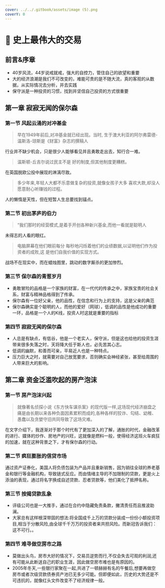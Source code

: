 ```yaml
---
cover: ../../.gitbook/assets/image (5).png
coverY: 0
---
```


# 🏹 史上最伟大的交易

## 前言&序章

* 40岁风流，44岁说戒就戒，强大的自控力，管住自己的欲望和重要
* 大的经济浪潮是我们不可改变的，难能可贵的是不随大流，真的客观的从数据，从实际情况去分析，并去实践
* 保守派是一种投资的习惯，找到并坚信自己投资的方式很重要

## 第一章 寂寂无闻的保尔森

### 第一节 风起云涌的对冲基金

> 早在1949年前后,对冲基金就已经出现。当时, 生于澳大利亚的阿尔弗雷德-温斯洛-琼斯是《财富》杂志的撰稿人

行业并不缺少机会，只是很少人能够看见并且勇敢走出去，知行合一难。

> 温斯顿-丘吉尔说过民主不是 好的制度,但其他制度更糟糕。

在英国脱欧公投中展现的淋漓尽致。

> 多少年来,年轻人大都不乐意做复杂的投资,就像女孩子大多 喜欢大款,却没人愿意耐心听赚钱的过程。

人的懒惰是天性，但在短暂人生总要找到锚点。

### 第二节 初出茅庐的伯力

> “我们那时的经营模式,是着手开创各种新兴基金,而他一看就是聪明人

未得志的人看的眼红。

> 电脑屏幕在他们眼前每分 每秒地闪烁着他们的业绩数据,以证明他们作为投资者的成败,这 是他们自我价值的实现方式。

战场不在现实中，而在蜡烛图里，跳动的数字厮杀的更加惨烈。

### 第三节 保尔森的青葱岁月

* 勇敢冒险的品格是一个家族的财富，在一代代的传承之中，家族宝贵的社会关系，财富与精神品格得到了传承。
* 保尔森有一位好父亲，他的品性，在信念和行为上的支持，这是父亲的典范
* 保尔森确实是个聪明的人，而他的爱好（网球），低调的品性是他成功的重要一环，品格是一个人的K线，投资人时这就是重要的指标

### 第四节 寂寂无闻的保尔森

* 人总是有缺点，有低谷，他是一个老实人，保守派，但是这也给他的投资生涯带来很多失落之时，天将降大任于斯人也，必先苦其心志。
* 低调的幽默，和善而可亲，平易近人也是一种特点。
* 压力巨大之时，就需要对自己放宽要求，否则确实会神经紧张，甚至给周围的人带来巨大的影响。

## 第二章 资金泛滥吹起的房产泡沫

### 第一节 房产泡沫兴起

> 就像著名侦探小说《东方快车谋杀案》的现代版一样,这场现代经济崩盘之痛是由长期以来各种负面因素累积而成的,各种各样的狡诈、勾结、幼稚、愚蠢以及贪婪守旧共同导致了这场灾难。

在文字介绍下，我逐渐对于那个时代有了更加深入的了解，通胀的时代，金融改革的进行、媒体的炒作、房地产的兴旺，这就像是燃料一般，使得经济这班火车疯狂的加速，就在这种背景之下，才有保尔森的行动。

### 第二节 疯狂膨胀的信贷市场

通过资产证券化，美国人将负债包装为产品并且重新销售，因为销往全球的养老基金和银行等金融机构，导致链式反应。而由情绪主导的不加限制的贷款，更是火上添油的表现，通过将名字换成自述贷款、忍者贷款等，他们美化了抵押名称。

### 第三节 按揭贷款乱象

* 评级公司也是一大推手，通过在合约中隐藏免责条款，撇清责任而且推波助澜。
* 大家总有这样根深带固的想法:将全国成千上万的贷款分装成一份份小额投资项目,相当于分散风险,由全球千千万万的投资者来共担风险。而新冠告诉我们：这不可行。。

### 第四节 难寻做空房市之路

* 莫做出头鸟，房市大好的情况下，交易员逆势而行,不仅会失去可观的利润,还有可能从此断送自己的职业生涯，因此做空房市难也是有原因的。
* 2005年冬天,一些银行家聚在一起,共进了一顿赫赫有名的午餐后,想要再做空房市或者次级贷款债券资产池已无多少可能。但即便如此，历史的大势还是不可违抗的，就像红头文件改变不了经济规律一般。
